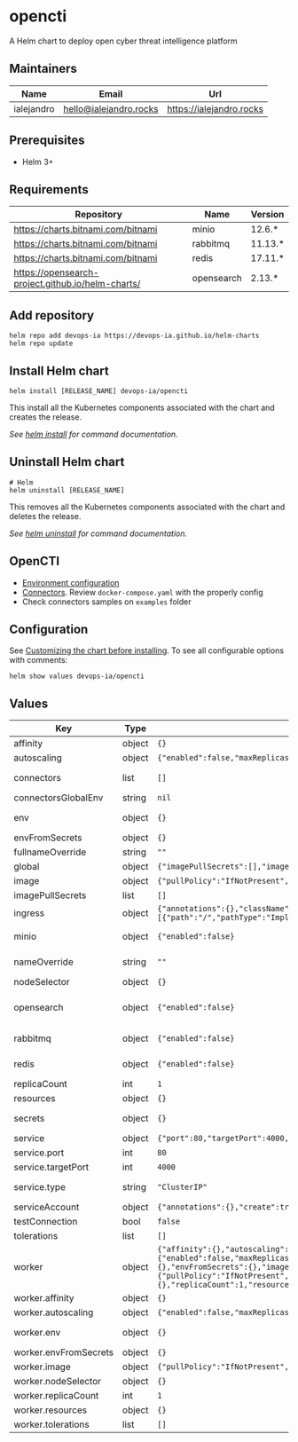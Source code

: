 # opencti

A Helm chart to deploy open cyber threat intelligence platform

## Maintainers

| Name | Email | Url |
| ---- | ------ | --- |
| ialejandro | <hello@ialejandro.rocks> | <https://ialejandro.rocks> |

## Prerequisites

* Helm 3+

## Requirements

| Repository | Name | Version |
|------------|------|---------|
| https://charts.bitnami.com/bitnami | minio | 12.6.* |
| https://charts.bitnami.com/bitnami | rabbitmq | 11.13.* |
| https://charts.bitnami.com/bitnami | redis | 17.11.* |
| https://opensearch-project.github.io/helm-charts/ | opensearch | 2.13.* |

## Add repository

```console
helm repo add devops-ia https://devops-ia.github.io/helm-charts
helm repo update
```

## Install Helm chart

```console
helm install [RELEASE_NAME] devops-ia/opencti
```

This install all the Kubernetes components associated with the chart and creates the release.

_See [helm install](https://helm.sh/docs/helm/helm_install/) for command documentation._

## Uninstall Helm chart

```console
# Helm
helm uninstall [RELEASE_NAME]
```

This removes all the Kubernetes components associated with the chart and deletes the release.

_See [helm uninstall](https://helm.sh/docs/helm/helm_uninstall/) for command documentation._

## OpenCTI

* [Environment configuration](https://docs.opencti.io/5.8.X/deployment/configuration/#platform)
* [Connectors](https://github.com/OpenCTI-Platform/connectors/tree/master). Review `docker-compose.yaml` with the properly config
* Check connectors samples on `examples` folder

## Configuration

See [Customizing the chart before installing](https://helm.sh/docs/intro/using_helm/#customizing-the-chart-before-installing). To see all configurable options with comments:

```console
helm show values devops-ia/opencti
```

## Values

| Key | Type | Default | Description |
|-----|------|---------|-------------|
| affinity | object | `{}` | Affinity for pod assignment |
| autoscaling | object | `{"enabled":false,"maxReplicas":100,"minReplicas":1,"targetCPUUtilizationPercentage":80}` | Autoscaling with CPU or memory utilization percentage |
| connectors | list | `[]` | Connectors ref: https://github.com/OpenCTI-Platform/connectors/tree/master |
| connectorsGlobalEnv | string | `nil` | Connector Global environment |
| env | object | `{}` | Environment variables to configure application ref: https://docs.opencti.io/5.8.X/deployment/configuration/#platform |
| envFromSecrets | object | `{}` | Secrets from variables with SOPS cipher |
| fullnameOverride | string | `""` | String to fully override opencti.fullname template |
| global | object | `{"imagePullSecrets":[],"imageRegistry":""}` | Global configuration |
| image | object | `{"pullPolicy":"IfNotPresent","repository":"opencti/platform","tag":""}` | Image registry |
| imagePullSecrets | list | `[]` | Global Docker registry secret names as an array |
| ingress | object | `{"annotations":{},"className":"","enabled":false,"hosts":[{"host":"chart-example.local","paths":[{"path":"/","pathType":"ImplementationSpecific"}]}],"tls":[]}` | Ingress configuration to expose app |
| minio | object | `{"enabled":false}` | MinIO subchart deployment ref: https://github.com/bitnami/charts/blob/main/bitnami/minio/values.yaml  |
| nameOverride | string | `""` | String to partially override opencti.fullname template (will maintain the release name) |
| nodeSelector | object | `{}` | Node labels for pod assignment |
| opensearch | object | `{"enabled":false}` | OpenSearch subchart deployment ref: https://github.com/opensearch-project/helm-charts/blob/opensearch-2.13.0/charts/opensearch/values.yaml |
| rabbitmq | object | `{"enabled":false}` | RabbitMQ subchart deployment ref: https://github.com/bitnami/charts/blob/main/bitnami/rabbitmq/values.yaml |
| redis | object | `{"enabled":false}` | Redis subchart deployment ref: https://github.com/bitnami/charts/blob/main/bitnami/redis/values.yaml |
| replicaCount | int | `1` | Number of replicas |
| resources | object | `{}` | The resources limits and requested |
| secrets | object | `{}` | Secrets values to create credencials (cipher with SOPS) and reference by envFromSecrets |
| service | object | `{"port":80,"targetPort":4000,"type":"ClusterIP"}` | Kubernetes servide to expose Pod |
| service.port | int | `80` | Kubernetes Service port |
| service.targetPort | int | `4000` | Pod expose port |
| service.type | string | `"ClusterIP"` | Kubernetes Service type. Allowed values: NodePort, LoadBalancer or ClusterIP |
| serviceAccount | object | `{"annotations":{},"create":true,"name":""}` | Enable creation of ServiceAccount |
| testConnection | bool | `false` | Enable livenessProbe and readinessProbe |
| tolerations | list | `[]` | Tolerations for pod assignment |
| worker | object | `{"affinity":{},"autoscaling":{"enabled":false,"maxReplicas":100,"minReplicas":1,"targetCPUUtilizationPercentage":80},"enabled":true,"env":{},"envFromSecrets":{},"image":{"pullPolicy":"IfNotPresent","repository":"opencti/worker","tag":""},"nodeSelector":{},"replicaCount":1,"resources":{},"tolerations":[]}` | OpenCTI worker deployment configuration |
| worker.affinity | object | `{}` | Affinity for pod assignment |
| worker.autoscaling | object | `{"enabled":false,"maxReplicas":100,"minReplicas":1,"targetCPUUtilizationPercentage":80}` | Autoscaling with CPU or memory utilization percentage |
| worker.env | object | `{}` | Environment variables to configure application ref: https://docs.opencti.io/5.8.X/deployment/configuration/#platform |
| worker.envFromSecrets | object | `{}` | Secrets from variables with SOPS cipher |
| worker.image | object | `{"pullPolicy":"IfNotPresent","repository":"opencti/worker","tag":""}` | Image registry |
| worker.nodeSelector | object | `{}` | Node labels for pod assignment |
| worker.replicaCount | int | `1` | Number of replicas |
| worker.resources | object | `{}` | The resources limits and requested |
| worker.tolerations | list | `[]` | Tolerations for pod assignment |